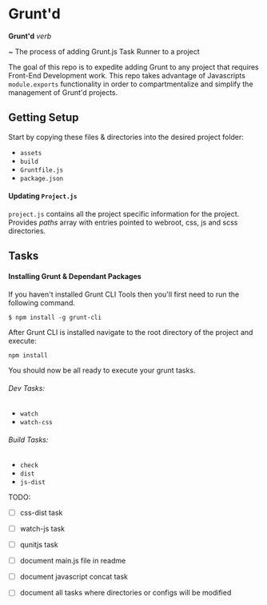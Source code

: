 # Grunt'd

**Grunt'd**
*verb*

~ The process of adding Grunt.js Task Runner to a project


The goal of this repo is to expedite adding Grunt to any project that requires Front-End Development work.  This repo takes advantage of Javascripts `module.exports` functionality in order to compartmentalize and simplify the management of Grunt'd projects.

## Getting Setup

Start by copying these files & directories into the desired project folder:

- `assets`
- `build`
- `Gruntfile.js`
- `package.json`



#### Updating `Project.js`

`project.js` contains all the project specific information for the project.  Provides _paths_ array with entries pointed to webroot, css, js and scss directories.

## Tasks

#### Installing Grunt & Dependant Packages
If you haven't installed Grunt CLI Tools then you'll first need to run the following command.

`$ npm install -g grunt-cli`

After Grunt CLI is installed navigate to the root directory of the project and execute: 

`npm install`

You should now be all ready to execute your grunt tasks.


###### Dev Tasks:
- `watch`
- `watch-css`

###### Build Tasks:
- `check`
- `dist`
- `js-dist`


TODO: 
- [ ] css-dist task
- [ ] watch-js task
- [ ] qunitjs task
- [ ] document main.js file in readme
- [ ] document javascript concat task
- [ ] document all tasks where directories or configs will be modified


